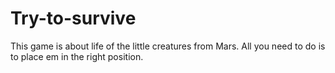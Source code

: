 # Try-to-survive
This game is about life of the little creatures from Mars. All you need to do is to place em in the right position.
